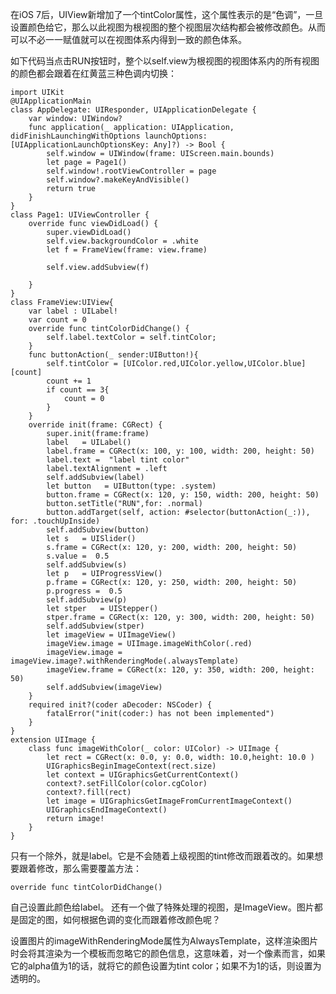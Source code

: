 在iOS 7后，UIView新增加了一个tintColor属性，这个属性表示的是“色调”，一旦设置颜色给它，那么以此视图为根视图的整个视图层次结构都会被修改颜色。从而可以不必一一赋值就可以在视图体系内得到一致的颜色体系。

如下代码当点击RUN按钮时，整个以self.view为根视图的视图体系内的所有视图的颜色都会跟着在红黄蓝三种色调内切换：

    import UIKit
    @UIApplicationMain
    class AppDelegate: UIResponder, UIApplicationDelegate {
        var window: UIWindow?
        func application(_ application: UIApplication, didFinishLaunchingWithOptions launchOptions: [UIApplicationLaunchOptionsKey: Any]?) -> Bool {
            self.window = UIWindow(frame: UIScreen.main.bounds)
            let page = Page1()
            self.window!.rootViewController = page
            self.window?.makeKeyAndVisible()
            return true
        }
    }
    class Page1: UIViewController {
        override func viewDidLoad() {
            super.viewDidLoad()
            self.view.backgroundColor = .white
            let f = FrameView(frame: view.frame)
            
            self.view.addSubview(f)
            
        }
    }
    class FrameView:UIView{
        var label : UILabel!
        var count = 0
        override func tintColorDidChange() {
            self.label.textColor = self.tintColor;
        }
        func buttonAction(_ sender:UIButton!){
            self.tintColor = [UIColor.red,UIColor.yellow,UIColor.blue][count]
            count += 1
            if count == 3{
                count = 0
            }
        }
        override init(frame: CGRect) {
            super.init(frame:frame)
            label   = UILabel()
            label.frame = CGRect(x: 100, y: 100, width: 200, height: 50)
            label.text =  "label tint color"
            label.textAlignment = .left
            self.addSubview(label)
            let button   = UIButton(type: .system)
            button.frame = CGRect(x: 120, y: 150, width: 200, height: 50)
            button.setTitle("RUN",for: .normal)
            button.addTarget(self, action: #selector(buttonAction(_:)), for: .touchUpInside)
            self.addSubview(button)
            let s   = UISlider()
            s.frame = CGRect(x: 120, y: 200, width: 200, height: 50)
            s.value =  0.5
            self.addSubview(s)
            let p   = UIProgressView()
            p.frame = CGRect(x: 120, y: 250, width: 200, height: 50)
            p.progress =  0.5
            self.addSubview(p)
            let stper   = UIStepper()
            stper.frame = CGRect(x: 120, y: 300, width: 200, height: 50)
            self.addSubview(stper)
            let imageView = UIImageView()
            imageView.image = UIImage.imageWithColor(.red)
            imageView.image = imageView.image?.withRenderingMode(.alwaysTemplate)
            imageView.frame = CGRect(x: 120, y: 350, width: 200, height: 50)
            self.addSubview(imageView)
        }
        required init?(coder aDecoder: NSCoder) {
            fatalError("init(coder:) has not been implemented")
        }
    }
    extension UIImage {
        class func imageWithColor(_ color: UIColor) -> UIImage {
            let rect = CGRect(x: 0.0, y: 0.0, width: 10.0,height: 10.0 )
            UIGraphicsBeginImageContext(rect.size)
            let context = UIGraphicsGetCurrentContext()
            context?.setFillColor(color.cgColor)
            context?.fill(rect)
            let image = UIGraphicsGetImageFromCurrentImageContext()
            UIGraphicsEndImageContext()
            return image!
        }
    }

只有一个除外，就是label。它是不会随着上级视图的tint修改而跟着改的。如果想要跟着修改，那么需要覆盖方法：
    
    override func tintColorDidChange()

自己设置此颜色给label。
还有一个做了特殊处理的视图，是ImageView。图片都是固定的图，如何根据色调的变化而跟着修改颜色呢？

设置图片的imageWithRenderingMode属性为AlwaysTemplate，这样渲染图片时会将其渲染为一个模板而忽略它的颜色信息，这意味着，对一个像素而言，如果它的alpha值为1的话，就将它的颜色设置为tint color；如果不为1的话，则设置为透明的。
